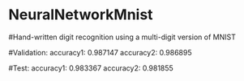 # NeuralNetworkMnist

#Hand-written digit recognition using a multi-digit version of MNIST 

#Validation:
accuracy1: 0.987147
accuracy2: 0.986895

#Test:
accuracy1: 0.983367
accuracy2: 0.981855



